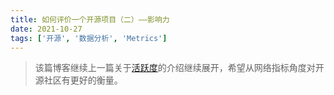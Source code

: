 ```yaml
---
title: 如何评价一个开源项目（二）——影响力
date: 2021-10-27
tags: ['开源', '数据分析', 'Metrics']
---
```


> 该篇博客继续上一篇关于[活跃度](/how_to_measure_open_source_1)的介绍继续展开，希望从网络指标角度对开源社区有更好的衡量。

